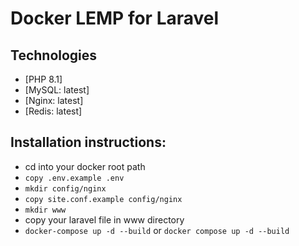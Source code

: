 # Docker LEMP for Laravel

## Technologies
* [PHP 8.1]
* [MySQL: latest]
* [Nginx: latest]
* [Redis: latest]

## Installation instructions:
* cd into your docker root path
* ``copy .env.example .env``
* ``mkdir config/nginx``
* ``copy site.conf.example config/nginx``
* ``mkdir www``
* copy your laravel file in www directory
* ``docker-compose up -d --build`` or ``docker compose up -d --build``